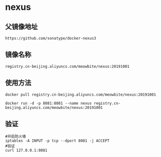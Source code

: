 # nexus

## 父镜像地址
```shell script
https://github.com/sonatype/docker-nexus3
```
## 镜像名称
```shell script
registry.cn-beijing.aliyuncs.com/meowbite/nexus:20191001
```

## 使用方法
```shell script
docker pull registry.cn-beijing.aliyuncs.com/meowbite/nexus:20191001

docker run -d -p 8081:8081 --name nexus registry.cn-beijing.aliyuncs.com/meowbite/nexus:20191001
```

## 验证
```shell script
#开启防火墙
iptables -A INPUT -p tcp --dport 8081 -j ACCEPT
#验证
curl 127.0.0.1:8081
```

